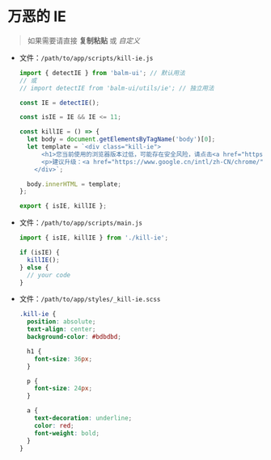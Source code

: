 # 万恶的 IE

> 如果需要请直接 **复制粘贴** 或 _自定义_

- 文件：`/path/to/app/scripts/kill-ie.js`

  ```js
  import { detectIE } from 'balm-ui'; // 默认用法
  // 或
  // import detectIE from 'balm-ui/utils/ie'; // 独立用法

  const IE = detectIE();

  const isIE = IE && IE <= 11;

  const killIE = () => {
    let body = document.getElementsByTagName('body')[0];
    let template = `<div class="kill-ie">
        <h1>您当前使用的浏览器版本过低，可能存在安全风险，请点击<a href="https://browsehappy.com/">这里</a>选择一款新版浏览器。</h1>
        <p>建议升级：<a href="https://www.google.cn/intl/zh-CN/chrome/">谷歌浏览器</a></p>
      </div>`;

    body.innerHTML = template;
  };

  export { isIE, killIE };
  ```

- 文件：`/path/to/app/scripts/main.js`

  ```js
  import { isIE, killIE } from './kill-ie';

  if (isIE) {
    killIE();
  } else {
    // your code
  }
  ```

- 文件：`/path/to/app/styles/_kill-ie.scss`

  ```scss
  .kill-ie {
    position: absolute;
    text-align: center;
    background-color: #bdbdbd;

    h1 {
      font-size: 36px;
    }

    p {
      font-size: 24px;
    }

    a {
      text-decoration: underline;
      color: red;
      font-weight: bold;
    }
  }
  ```
